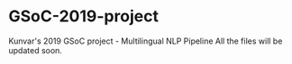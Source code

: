 # GSoC-2019-project
Kunvar's 2019 GSoC project - Multilingual NLP Pipeline
All the files will be updated soon.
